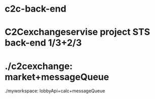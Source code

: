# c2c-back-end
C2Cexchangeservise project STS back-end 1/3+2/3
====
./c2cexchange: market+messageQueue
====
./myworkspace: lobbyApi+calc+messageQueue
